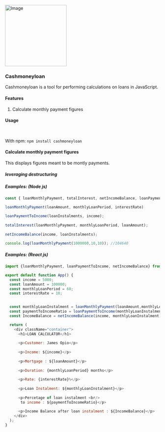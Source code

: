 <a href="https://www.npmjs.com/package/cashmoneyloan"><img src="https://i.pinimg.com/564x/cc/8a/ab/cc8aabb120ae1cc3febe59167e06b7ed.jpg" height="200px" alt="Image"/></a>
### Cashmoneyloan
Cashmoneyloan is a tool for performing calculations on loans in JavaScript.

#### Features
1. Calculate monthly payment figures

#### Usage
<br>

With npm:
`npm install cashmoneyloan`
<br>

#### Calculate monthly payment figures
This displays figures meant to be montly payments. 
<br>

##### leveraging destructuring  <br>

##### Examples: (Node js)
```javascript
const { loanMonthlyPayment, totalInterest, netIncomeBalance, loanPaymentToIncome } = require('cashmoneyloan'); // ./index.js

loanMonthlyPayment(loanAmount, monthlyLoanPeriod, interestRate)

loanPaymentToIncome(loanInstalments, income);
 
totalInterest(loanMonthlyPayment, monthlyLoanPeriod, loanAmount);
 
netIncomeBalance(income, loanInstalments);
 
console.log(loanMonthlyPayment(1000000,10,10)); //104640
```

##### Examples: (React js)
```javascript
import {loanMonthlyPayment, loanPaymentToIncome, netIncomeBalance} from 'cashmoneyloan';

export default function App() {
  const income = 5000;
  const loanAmount = 100000;
  const monthlyLoanPeriod = 60;
  const interestRate = 10;

  
  const monthlyLoanInstalment = loanMonthlyPayment(loanAmount,monthlyLoanPeriod,interestRate);
  const paymentToIncomeRatio = loanPaymentToIncome(monthlyLoanInstalment, income);
  const IncomeBalance = netIncomeBalance(income, monthlyLoanInstalment);

  return (
    <div className="container">
      <h1>LOAN CALCULATOR</h1>
      
      <p>Customer: James Opio</p>
      
      <p>Income: ${income}</p>
      
      <p>Mortgage : ${loanAmount}</p>
      
      <p>Duration: {monthlyLoanPeriod} months</p>
      
      <p>Rate: {interestRate}%</p>
      
      <p>Loan Instalment: ${monthlyLoanInstalment}</p>
      
      <p>Percetage of loan instalment <br/>
       to income : ${paymentToIncomeRatio}</p>
       
      <p>Income Balance after loan instalment : ${IncomeBalance}</p>
    </div>
  );
}
```

